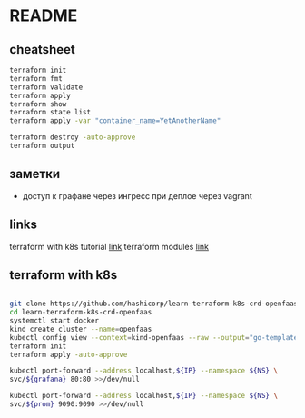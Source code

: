 # README

## cheatsheet

```sh
terraform init
terraform fmt
terraform validate
terraform apply
terraform show
terraform state list
terraform apply -var "container_name=YetAnotherName"

terraform destroy -auto-approve
terraform output
```

## заметки

- доступ к графане через ингресс при деплое через vagrant

## links

terraform with k8s tutorial [link](https://learn.hashicorp.com/tutorials/terraform/kubernetes-provider?in=terraform/kubernetes)
terraform modules [link](https://learn.hashicorp.com/tutorials/terraform/module?in=terraform/modules)

## terraform with k8s

```sh

git clone https://github.com/hashicorp/learn-terraform-k8s-crd-openfaas.git
cd learn-terraform-k8s-crd-openfaas
systemctl start docker
kind create cluster --name=openfaas
kubectl config view --context=kind-openfaas --raw --output="go-template-file=cluster.tfvars.gotemplate" > terraform.tfvars
terraform init
terraform apply -auto-approve

kubectl port-forward --address localhost,${IP} --namespace ${NS} \
svc/${grafana} 80:80 >>/dev/null

kubectl port-forward --address localhost,${IP} --namespace ${NS} \
svc/${prom} 9090:9090 >>/dev/null


```

